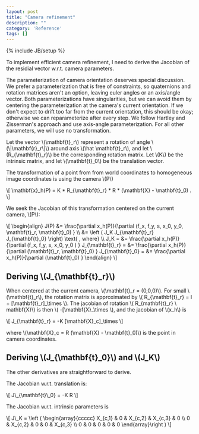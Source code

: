 ```yaml
---
layout: post
title: "Camera refinement"
description: ""
category: 'Reference'
tags: []
---
```

{% include JB/setup %}

To implement efficient camera refinement, I need to derive the Jacobian of the residial vector w.r.t. camera parameters.  

The parameterization of camera orientation deserves special discussion.  We prefer a parameterization that is free of constraints, so quaternions and rotation matrices aren't an option, leaving euler angles or an axis/angle vector. Both parameterizations have singularities, but we can avoid them by centering the parameterization at the camera's current orientation.  If we don't expect to drift too far from the current orientation, this should be okay; otherwise we can reparameterize after every step.  We follow Hartley and Zisserman's approach and use axis-angle parameterization.  For all other parameters, we will use no transformation.

Let the vector \\(\\mathbf{t}\_r\\) represent a rotation of angle \\(\\|\\mathbf{r}\_r\\|\\) around axis \\(\\hat \\mathbf{t}\_r\\), and let \\(R\_{\\mathbf{t}\_r}\\) be the corresponding rotation matrix.  Let \\(K\\) be the intrinsic matrix, and let \\(\mathbf{t}\_0\\) be the translation vector.

The transformation of a point from from world coordinates to homogeneous image coordinates is using the camera \\(P\\)
  
<div>
\[
    \mathbf{x}_h(P) = K * R_{\mathbf{t}_r} * R * (\mathbf{X} - \mathbf{t}_0) .
  \]
</div>

We seek the Jacobian of this transformation centered on the current camera, \\(P\\):

<div>
\[
    \begin{align}
    J(P) &= \frac{\partial x_h(P)}{\partial (f_x, f_y, s, x_0, y_0, \mathbf{t}_r, \mathbf{t}_0) } \\
      &= \left ( J_K J_{\mathbf{t}_r} J_{\mathbf{t}_0} \right) \text{ , where} \\
      J_K = &= \frac{\partial x_h(P)}{\partial (f_x, f_y, s, x_0, y_0 ) }
      J_{\mathbf{t}_r} = &= \frac{\partial x_h(P)}{\partial (\mathbf{t}_r, \mathbf{t}_0) }
      J_{\mathbf{t}_0} = &= \frac{\partial x_h(P)}{\partial (\mathbf{t}_0) }
    \end{align}
  \]
</div>

Deriving \\(J\_{\mathbf{t}\_r}\\)
------------------

When centered at the current camera, \\(\mathbf{t}\_r = (0,0,0)\\).  For small \\(\mathbf{t}\_r\\),  the rotation matrix is approximated by \\( R\_{\mathbf{t}\_r} = I + [\mathbf{t}\_r]\_\times \\).  The jacobian of rotation \\( R\_{mathbf{t}\_r} \ mathbf{X}\\)  is then \\( -[\mathbf{X}\_\times \\), and the jacobian of \\(x\_h\\) is 

<div>
\[
    J_{\mathbf{t}_r} = -K [\mathbf{X}_c]_\times
  \]
</div>

where  \\(\mathbf{X}\_c = R (\mathbf{X} - \mathbf{t}\_0)\\) is the point in camera coordinates.

Deriving \\(J\_{\mathbf{t}\_0}\\) and \\(J\_K\\)
-------------------------------------------------

The other derivatives are straightforward to derive.

The Jacobian w.r.t. translation is:

<div>
\[
    J\_{\mathbf{t}\_0} = -K R 
  \]
</div>

The Jacobian w.r.t. intrinsic parameters is

<div>
\[
    J\_K = \left ( \begin{array}{ccccc}
        X_{c,1} & 0 & X_{c,2} & X_{c,3} & 0 \\
        0 & X_{c,2} & 0 & 0 & X_{c,3}  \\
        0 & 0 & 0 & 0 & 0
        \end{array}\right )
  \]
</div>
